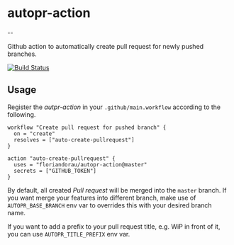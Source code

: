 # autopr-action #

--

Github action to automatically create pull request for newly pushed branches.

[![Build Status](https://travis-ci.org/floriandorau/autopr-action.svg?branch=master)](https://travis-ci.org/floriandorau/autopr-action)

## Usage ##

Register the _autpr-action_ in your `.github/main.workflow` according to the following.

```
workflow "Create pull request for pushed branch" {
  on = "create"
  resolves = ["auto-create-pullrequest"]
}

action "auto-create-pullrequest" {
  uses = "floriandorau/autopr-action@master"
  secrets = ["GITHUB_TOKEN"]
}
```

By default, all created _Pull request_ will be merged into the `master` branch. If you want merge your features into different branch, make use of `AUTOPR_BASE_BRANCH` env var to overrides this with your desired branch name.

If you want to add a prefix to your pull request title, e.g. WiP in front of it, you can use `AUTOPR_TITLE_PREFIX` env var.
